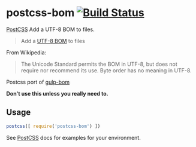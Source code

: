 # postcss-bom [![Build Status][ci-img]][ci]

[PostCSS] Add a UTF-8 BOM to files.

[PostCSS]: https://github.com/postcss/postcss
[ci-img]:  https://travis-ci.org/dichuvichkin/postcss-bom.svg
[ci]:      https://travis-ci.org/dichuvichkin/postcss-bom

> Add a [UTF-8 BOM](http://en.wikipedia.org/wiki/Byte_order_mark#UTF-8) to files

From Wikipedia:

> The Unicode Standard permits the BOM in UTF-8, but does not require nor recommend its use. Byte order has no meaning in UTF-8.

Postcss port of [gulp-bom](https://github.com/sindresorhus/gulp-bom)

**Don't use this unless you really need to.**

## Usage

```js
postcss([ require('postcss-bom') ])
```

See [PostCSS] docs for examples for your environment.
